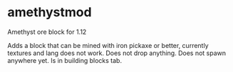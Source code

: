 # amethystmod
Amethyst ore block for 1.12


Adds a block that can be mined with iron pickaxe or better, currently textures and lang does not work. Does not drop anything. Does not spawn anywhere yet. Is in building blocks tab.
